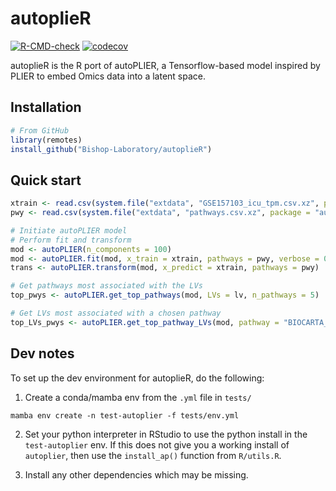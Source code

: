 # autoplieR

[![R-CMD-check](https://github.com/Bishop-Laboratory/autoplieR/workflows/R-CMD-check/badge.svg)](https://github.com/Bishop-Laboratory/autoplieR/actions) [![codecov](https://codecov.io/gh/Bishop-Laboratory/autoplieR/branch/main/graph/badge.svg?token=WCITIA5ANM)](https://codecov.io/gh/Bishop-Laboratory/autoplieR)

autoplieR is the R port of autoPLIER, a Tensorflow-based model inspired by PLIER to embed Omics data into a latent space. 

## Installation

```r
# From GitHub
library(remotes)
install_github("Bishop-Laboratory/autoplieR")
```

## Quick start

```r
xtrain <- read.csv(system.file("extdata", "GSE157103_icu_tpm.csv.xz", package = "autoplieR"), row.names = 1)
pwy <- read.csv(system.file("extdata", "pathways.csv.xz", package = "autoplieR"), row.names = 1)

# Initiate autoPLIER model 
# Perform fit and transform 
mod <- autoPLIER(n_components = 100)
mod <- autoPLIER.fit(mod, x_train = xtrain, pathways = pwy, verbose = 0)
trans <- autoPLIER.transform(mod, x_predict = xtrain, pathways = pwy)

# Get pathways most associated with the LVs
top_pwys <- autoPLIER.get_top_pathways(mod, LVs = lv, n_pathways = 5)

# Get LVs most associated with a chosen pathway
top_LVs_pwys <- autoPLIER.get_top_pathway_LVs(mod, pathway = "BIOCARTA_LYM_PATHWAY", n_LVs = 5L)
```

## Dev notes

To set up the dev environment for autoplieR, do the following:

1. Create a conda/mamba env from the `.yml` file in `tests/`

```shell
mamba env create -n test-autoplier -f tests/env.yml
```

2. Set your python interpreter in RStudio to use the python install in the `test-autoplier` env. If this does not give you a working install of `autoplier`, then use the `install_ap()` function from `R/utils.R`.

3. Install any other dependencies which may be missing.

